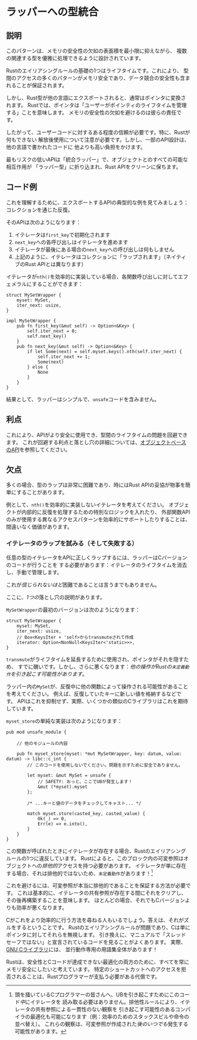 # ラッパーへの型統合

## 説明

このパターンは、メモリの安全性の欠如の表面積を最小限に抑えながら、
複数の関連する型を優雅に処理できるように設計されています。

Rustのエイリアシングルールの基礎の1つはライフタイムです。これにより、
型間のアクセスの多くのパターンがメモリ安全であり、データ競合の安全性も含まれることが保証されます。

しかし、Rust型が他の言語にエクスポートされると、通常はポインタに変換されます。
Rustでは、ポインタは「ユーザーがポインティのライフタイムを管理する」ことを意味します。
メモリの安全性の欠如を避けるのは彼らの責任です。

したがって、ユーザーコードに対するある程度の信頼が必要です。特に、Rustが何もできない
解放後使用について注意が必要です。しかし、一部のAPI設計は、他の言語で書かれたコードに
他よりも高い負担をかけます。

最もリスクの低いAPIは「統合ラッパー」で、オブジェクトとのすべての可能な相互作用が
「ラッパー型」に折り込まれ、Rust APIをクリーンに保ちます。

## コード例

これを理解するために、エクスポートするAPIの典型的な例を見てみましょう：
コレクションを通じた反復。

そのAPIは次のようになります：

1. イテレータは`first_key`で初期化されます
2. `next_key`への各呼び出しはイテレータを進めます
3. イテレータが最後にある場合の`next_key`への呼び出しは何もしません
4. 上記のように、イテレータはコレクションに「ラップされます」（ネイティブのRust APIとは異なります）

イテレータが`nth()`を効率的に実装している場合、各関数呼び出しに対してエフェメラルにすることができます：

```rust,ignore
struct MySetWrapper {
    myset: MySet,
    iter_next: usize,
}

impl MySetWrapper {
    pub fn first_key(&mut self) -> Option<&Key> {
        self.iter_next = 0;
        self.next_key()
    }
    pub fn next_key(&mut self) -> Option<&Key> {
        if let Some(next) = self.myset.keys().nth(self.iter_next) {
            self.iter_next += 1;
            Some(next)
        } else {
            None
        }
    }
}
```

結果として、ラッパーはシンプルで、`unsafe`コードを含みません。

## 利点

これにより、APIがより安全に使用でき、型間のライフタイムの問題を回避できます。
これが回避する利点と落とし穴の詳細については、[オブジェクトベースのAPI](./export.md)を参照してください。

## 欠点

多くの場合、型のラップは非常に困難であり、時にはRust APIの妥協が物事を簡単にすることがあります。

例として、`nth()`を効率的に実装しないイテレータを考えてください。
オブジェクトが内部的に反復を処理するための特別なロジックを入れたり、
外部関数APIのみが使用する異なるアクセスパターンを効率的にサポートしたりすることは、
間違いなく価値があります。

### イテレータのラップを試みる（そして失敗する）

任意の型のイテレータをAPIに正しくラップするには、ラッパーはCバージョンのコードが行うことを
する必要があります：イテレータのライフタイムを消去し、手動で管理します。

これが*信じられないほど*困難であることは言うまでもありません。

ここに、*1つの*落とし穴の説明があります。

`MySetWrapper`の最初のバージョンは次のようになります：

```rust,ignore
struct MySetWrapper {
    myset: MySet,
    iter_next: usize,
    // Box<KeysIter + 'self>からtransmuteされて作成
    iterator: Option<NonNull<KeysIter<'static>>>,
}
```

`transmute`がライフタイムを延長するために使用され、ポインタがそれを隠すため、
すでに醜いです。しかし、さらに悪くなります：*他の操作がRustの`未定義動作`を引き起こす可能性があります*。

ラッパー内の`MySet`が、反復中に他の関数によって操作される可能性があることを考えてください。
例えば、反復していたキーに新しい値を格納するなどです。
APIはこれを抑制せず、実際、いくつかの類似のCライブラリはこれを期待しています。

`myset_store`の単純な実装は次のようになります：

```rust,ignore
pub mod unsafe_module {

    // 他のモジュールの内容

    pub fn myset_store(myset: *mut MySetWrapper, key: datum, value: datum) -> libc::c_int {
        // このコードを使用しないでください。問題を示すために安全でありません。

        let myset: &mut MySet = unsafe {
            // SAFETY: おっと、ここでUBが発生します！
            &mut (*myset).myset
        };

        /* ...キーと値のデータをチェックしてキャスト... */

        match myset.store(casted_key, casted_value) {
            Ok(_) => 0,
            Err(e) => e.into(),
        }
    }
}
```

この関数が呼ばれたときにイテレータが存在する場合、Rustのエイリアシングルールの1つに違反しています。
Rustによると、このブロック内の可変参照はオブジェクトへの*排他的*アクセスを持つ必要があります。
イテレータが単に存在する場合、それは排他的ではないため、`未定義動作`があります！[^1]

これを避けるには、可変参照が本当に排他的であることを保証する方法が必要です。
これは基本的に、イテレータの共有参照が存在する間にそれをクリアし、その後再構築することを意味します。
ほとんどの場合、それでもCバージョンよりも効率が悪くなります。

Cがこれをより効率的に行う方法を尋ねる人もいるでしょう。答えは、それがズルをするということです。
Rustのエイリアシングルールが問題であり、Cは単にポインタに対してそれらを無視します。
引き換えに、マニュアルで「スレッドセーフではない」と宣言されているコードを見ることがよくあります。
実際、[GNU Cライブラリ](https://manpages.debian.org/buster/manpages/attributes.7.en.html)には、
並行動作専用の用語集全体があります！

Rustは、安全性とCコードが達成できない最適化の両方のために、すべてを常にメモリ安全にしたいと考えています。
特定のショートカットへのアクセスを拒否されることは、Rustプログラマーが支払う必要がある代償です。

[^1]: 頭を掻いているCプログラマーの皆さんへ、UBを引き起こすためにこのコード*中*にイテレータを
読み取る必要はありません。排他性ルールにより、イテレータの共有参照による一貫性のない観察を
引き起こす可能性のあるコンパイラの最適化も可能になります（例：効率のためのスタックスピルや命令の並べ替え）。
これらの観察は、可変参照が作成された*後のいつでも*発生する可能性があります。